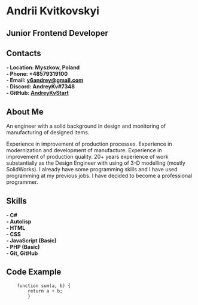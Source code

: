 # Andrii Kvitkovskyi 
## Junior Frontend Developer

## Contacts

 **- Location: Myszkow, Poland** <br>
 **- Phone: +48579319100** <br>
 **- Email: y6andrey@gmail.com** <br>
 **- Discord: AndreyKv#7348** <br>
 **- GitHub:  [AndreyKvStart](https://github.com/AndreyKvStart)**

## About Me

   An engineer with a solid background in design and
   monitoring of manufacturing of designed items.
 
Experience in improvement of production processes.   Experience in modernization and      development of manufacture. Experience in improvement of production
quality. 20+ years experience of work substantially
as the Design Engineer with using of 3-D modelling  (mostly SolidWorks).
I already have some programming skills and I have used programming at my previous jobs. I have decided to become a professional programmer.

## Skills
 
**- C#** <br>
**- Autolisp** <br>
**- HTML** <br>
**- CSS** <br>
**- JavaScript (Basic)** <br>
**- PHP (Basic)** <br>
**- Git, GitHub**

## Code Example

```       
    function sum(a, b) {
        return a + b;
        }
```
